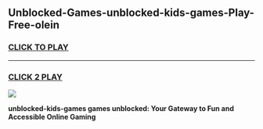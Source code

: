 
## Unblocked-Games-unblocked-kids-games-Play-Free-olein
<h3>
<a href="https://premium76.site?title=unblocked-kids-games&ref=23A">CLICK TO PLAY</a></h3>
<hr>

<h3>
<a href="https://premium76.site?title=unblocked-kids-games&ref=23A">CLICK 2 PLAY</a>
  
</h3>

<a href="https://premium76.site?title=unblocked-kids-games&ref=23A"><img src="https://clearcache.store/games.png"></a>


**unblocked-kids-games games unblocked: Your Gateway to Fun and Accessible Online Gaming**
